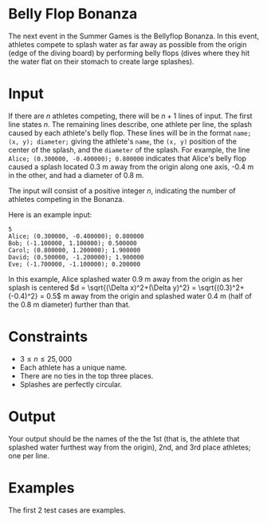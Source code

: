 # Belly Flop Bonanza
The next event in the Summer Games is the Bellyflop Bonanza. In this event, athletes compete to splash water as far away as possible from the origin (edge of the diving board) by performing belly flops (dives where they hit the water flat on their stomach to create large splashes).

# Input
If there are $n$ athletes competing, there will be $n + 1$ lines of input. The first line states $n$. The remaining lines describe, one athlete per line, the splash caused by each athlete's belly flop. These lines will be in the format `name; (x, y); diameter;` giving the athlete's `name`, the `(x, y)` position of the center of the splash, and the `diameter` of the splash. For example, the line `Alice; (0.300000, -0.400000); 0.800000` indicates that Alice's belly flop caused a splash located 0.3 m away from the origin along one axis, -0.4 m in the other, and had a diameter of 0.8 m.

The input will consist of a positive integer $n$, indicating the number of athletes competing in the Bonanza. 

Here is an example input:

```
5
Alice; (0.300000, -0.400000); 0.800000
Bob; (-1.100000, 1.100000); 0.500000
Carol; (0.800000, 1.200000); 1.900000
David; (0.500000, -1.200000); 1.900000
Eve; (-1.700000, -1.100000); 0.200000
```

In this example, Alice splashed water 0.9 m away from the origin as her splash is centered $d = \sqrt{(\Delta x)^2+(\Delta y)^2} = \sqrt{(0.3)^2+(-0.4)^2} = 0.5$ m away from the origin and splashed water 0.4 m (half of the 0.8 m diameter) further than that.

# Constraints
* $3 \leq n \leq 25,000$
* Each athlete has a unique name.
* There are no ties in the top three places.
* Splashes are perfectly circular.

# Output
Your output should be the names of the the 1st (that is, the athlete that splashed water furthest way from the origin), 2nd, and 3rd place athletes; one per line.

# Examples
The first 2 test cases are examples.

